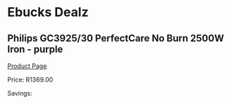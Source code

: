 
# Ebucks Dealz
## Philips GC3925/30 PerfectCare No Burn 2500W Iron - purple
[Product Page](https://www.ebucks.com/web/shop/productSelected.do?prodId=1186858703&catId=704981826)

Price: R1369.00

Savings: 


	